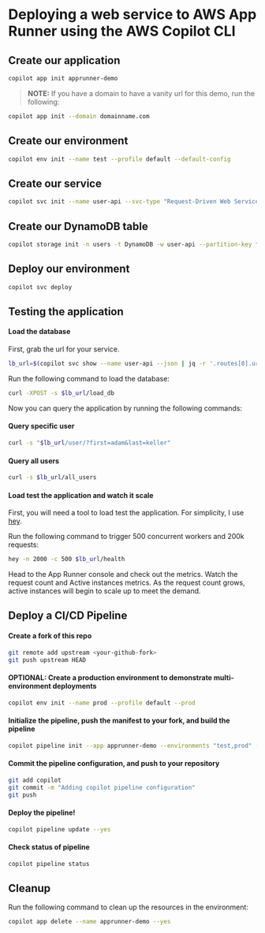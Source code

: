 # Deploying a web service to AWS App Runner using the AWS Copilot CLI

## Create our application

```bash
copilot app init apprunner-demo
```

> **NOTE:** If you have a domain to have a vanity url for this demo, run the following:

```bash
copilot app init --domain domainname.com
```

## Create our environment

```bash
copilot env init --name test --profile default --default-config
```

## Create our service

```bash
copilot svc init --name user-api --svc-type "Request-Driven Web Service" --dockerfile ./Dockerfile
```

## Create our DynamoDB table

```bash
copilot storage init -n users -t DynamoDB -w user-api --partition-key first_name:S --sort-key last_name:S --no-lsi
```

## Deploy our environment

```bash
copilot svc deploy
```

## Testing the application

#### Load the database

First, grab the url for your service.

```bash
lb_url=$(copilot svc show --name user-api --json | jq -r '.routes[0].url')
```

Run the following command to load the database:

```bash
curl -XPOST -s $lb_url/load_db
```

Now you can query the application by running the following commands:

#### Query specific user

```bash
curl -s "$lb_url/user/?first=adam&last=keller"
```

#### Query all users

```bash
curl -s $lb_url/all_users
```

#### Load test the application and watch it scale

First, you will need a tool to load test the application.
For simplicity, I use [hey](https://github.com/rakyll/hey).

Run the following command to trigger 500 concurrent workers and 200k requests:

```bash
hey -n 2000 -c 500 $lb_url/health
```

Head to the App Runner console and check out the metrics.
Watch the request count and Active instances metrics.
As the request count grows, active instances will begin to scale up to meet the demand.

## Deploy a CI/CD Pipeline

#### Create a fork of this repo

```bash
git remote add upstream <your-github-fork>
git push upstream HEAD
```

#### OPTIONAL: Create a production environment to demonstrate multi-environment deployments

```bash
copilot env init --name prod --profile default --prod
```

#### Initialize the pipeline, push the manifest to your fork, and build the pipeline

```bash
copilot pipeline init --app apprunner-demo --environments "test,prod" --git-branch main --url <git-remote-url-here>
```

#### Commit the pipeline configuration, and push to your repository

```bash
git add copilot
git commit -m "Adding copilot pipeline configuration"
git push
```

#### Deploy the pipeline!

```bash
copilot pipeline update --yes
```

#### Check status of pipeline

```bash
copilot pipeline status
```

## Cleanup

Run the following command to clean up the resources in the environment:

```bash
copilot app delete --name apprunner-demo --yes
```
